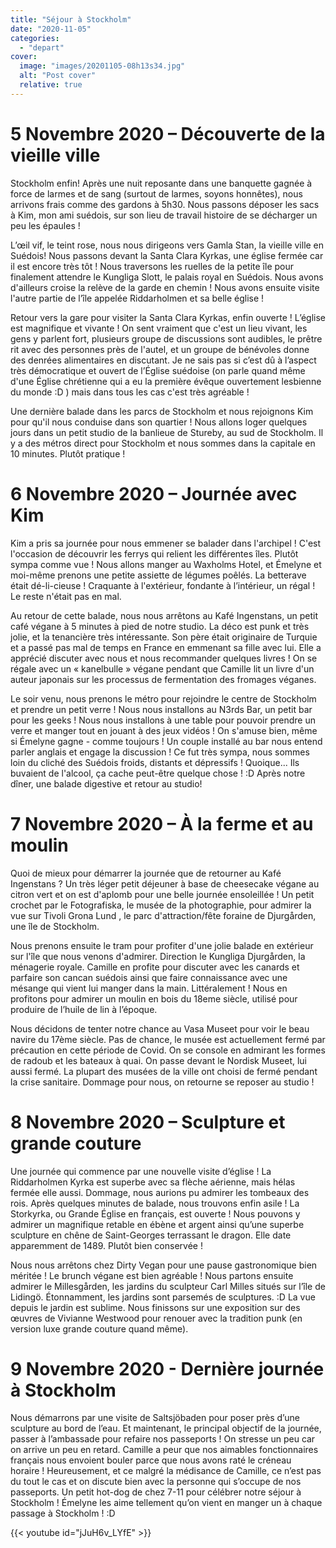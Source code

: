 ```yaml
---
title: "Séjour à Stockholm"
date: "2020-11-05"
categories: 
  - "depart"
cover:
  image: "images/20201105-08h13s34.jpg"
  alt: "Post cover"
  relative: true
---
```


# 5 Novembre 2020 – Découverte de la vieille ville

Stockholm enfin! Après une nuit reposante dans une banquette gagnée à force de larmes et de sang (surtout de larmes, soyons honnêtes), nous arrivons frais comme des gardons à 5h30. Nous passons déposer les sacs à Kim, mon ami suédois, sur son lieu de travail histoire de se décharger un peu les épaules !

L’œil vif, le teint rose, nous nous dirigeons vers Gamla Stan, la vieille ville en Suédois! Nous passons devant la Santa Clara Kyrkas, une église fermée car il est encore très tôt ! Nous traversons les ruelles de la petite île pour finalement attendre le Kungliga Slott, le palais royal en Suédois. Nous avons d'ailleurs croise la relève de la garde en chemin ! Nous avons ensuite visite l'autre partie de l’île appelée Riddarholmen et sa belle église !

Retour vers la gare pour visiter la Santa Clara Kyrkas, enfin ouverte ! L’église est magnifique et vivante ! On sent vraiment que c'est un lieu vivant, les gens y parlent fort, plusieurs groupe de discussions sont audibles, le prêtre rit avec des personnes près de l'autel, et un groupe de bénévoles donne des denrées alimentaires en discutant. Je ne sais pas si c’est dû à l’aspect très démocratique et ouvert de l’Église suédoise (on parle quand même d'une Église chrétienne qui a eu la première évêque ouvertement lesbienne du monde :D ) mais dans tous les cas c'est très agréable !

Une dernière balade dans les parcs de Stockholm et nous rejoignons Kim pour qu'il nous conduise dans son quartier ! Nous allons loger quelques jours dans un petit studio de la banlieue de Stureby, au sud de Stockholm. Il y a des métros direct pour Stockholm et nous sommes dans la capitale en 10 minutes. Plutôt pratique !

# 6 Novembre 2020 – Journée avec Kim

Kim a pris sa journée pour nous emmener se balader dans l'archipel ! C'est l'occasion de découvrir les ferrys qui relient les différentes îles. Plutôt sympa comme vue ! Nous allons manger au Waxholms Hotel, et Émelyne et moi-même prenons une petite assiette de légumes poêlés. La betterave était dé-li-cieuse ! Craquante à l'extérieur, fondante à l’intérieur, un régal ! Le reste n'était pas en mal.

Au retour de cette balade, nous nous arrêtons au Kafé Ingenstans, un petit café végane à 5 minutes à pied de notre studio. La déco est punk et très jolie, et la tenancière très intéressante. Son père était originaire de Turquie et a passé pas mal de temps en France en emmenant sa fille avec lui. Elle a apprécié discuter avec nous et nous recommander quelques livres ! On se régale avec un « kanelbulle » végane pendant que Camille lit un livre d'un auteur japonais sur les processus de fermentation des fromages véganes.

Le soir venu, nous prenons le métro pour rejoindre le centre de Stockholm et prendre un petit verre ! Nous nous installons au N3rds Bar, un petit bar pour les geeks ! Nous nous installons à une table pour pouvoir prendre un verre et manger tout en jouant à des jeux vidéos ! On s'amuse bien, même si Émelyne gagne - comme toujours ! Un couple installé au bar nous entend parler anglais et engage la discussion ! Ce fut très sympa, nous sommes loin du cliché des Suédois froids, distants et dépressifs ! Quoique... Ils buvaient de l'alcool, ça cache peut-être quelque chose ! :D Après notre dîner, une balade digestive et retour au studio!

# 7 Novembre 2020 – À la ferme et au moulin

Quoi de mieux pour démarrer la journée que de retourner au Kafé Ingenstans ? Un très léger petit déjeuner à base de cheesecake végane au citron vert et on est d'aplomb pour une belle journée ensoleillée ! Un petit crochet par le Fotografiska, le musée de la photographie, pour admirer la vue sur Tivoli Grona Lund , le parc d'attraction/fête foraine de Djurgården, une île de Stockholm.

Nous prenons ensuite le tram pour profiter d'une jolie balade en extérieur sur l'île que nous venons d'admirer. Direction le Kungliga Djurgården, la ménagerie royale. Camille en profite pour discuter avec les canards et parfaire son cancan suédois ainsi que faire connaissance avec une mésange qui vient lui manger dans la main. Littéralement ! Nous en profitons pour admirer un moulin en bois du 18eme siècle, utilisé pour produire de l’huile de lin à l’époque.

Nous décidons de tenter notre chance au Vasa Museet pour voir le beau navire du 17ème siècle. Pas de chance, le musée est actuellement fermé par précaution en cette période de Covid. On se console en admirant les formes de radoub et les bateaux à quai. On passe devant le Nordisk Museet, lui aussi fermé. La plupart des musées de la ville ont choisi de fermé pendant la crise sanitaire. Dommage pour nous, on retourne se reposer au studio !

# 8 Novembre 2020 – Sculpture et grande couture

Une journée qui commence par une nouvelle visite d’église ! La Riddarholmen Kyrka est superbe avec sa flèche aérienne, mais hélas fermée elle aussi. Dommage, nous aurions pu admirer les tombeaux des rois. Après quelques minutes de balade, nous trouvons enfin asile ! La Storkyrka, ou Grande Église en français, est ouverte ! Nous pouvons y admirer un magnifique retable en ébène et argent ainsi qu’une superbe sculpture en chêne de Saint-Georges terrassant le dragon. Elle date apparemment de 1489. Plutôt bien conservée !

Nous nous arrêtons chez Dirty Vegan pour une pause gastronomique bien méritée ! Le brunch végane est bien agréable ! Nous partons ensuite admirer le Millesgården, les jardins du sculpteur Carl Milles situés sur l’île de Lidingö. Étonnamment, les jardins sont parsemés de sculptures. :D La vue depuis le jardin est sublime. Nous finissons sur une exposition sur des œuvres de Vivianne Westwood pour renouer avec la tradition punk (en version luxe grande couture quand même).

# 9 Novembre 2020 - Dernière journée à Stockholm

Nous démarrons par une visite de Saltsjöbaden pour poser près d’une sculpture au bord de l’eau. Et maintenant, le principal objectif de la journée, passer à l’ambassade pour refaire nos passeports ! On stresse un peu car on arrive un peu en retard. Camille a peur que nos aimables fonctionnaires français nous envoient bouler parce que nous avons raté le créneau horaire ! Heureusement, et ce malgré la médisance de Camille, ce n’est pas du tout le cas et on discute bien avec la personne qui s’occupe de nos passeports. Un petit hot-dog de chez 7-11 pour célébrer notre séjour à Stockholm ! Émelyne les aime tellement qu’on vient en manger un à chaque passage à Stockholm ! :D

{{< youtube id="jJuH6v_LYfE" >}} 
 <br/>
